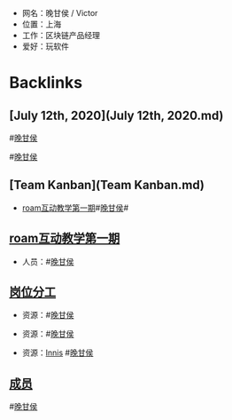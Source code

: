 - 网名：晚甘侯 / Victor
- 位置：上海
- 工作：区块链产品经理
- 爱好：玩软件

# Backlinks
## [July 12th, 2020](July 12th, 2020.md)

#[晚甘侯](晚甘侯.md)


#[晚甘侯](晚甘侯.md)

## [Team Kanban](Team Kanban.md)
- [roam互动教学第一期](roam互动教学第一期.md)#[晚甘侯](晚甘侯.md)#

## [roam互动教学第一期](roam互动教学第一期.md)
- 人员：#[晚甘侯](晚甘侯.md)

## [岗位分工](岗位分工.md)
- 资源：#[晚甘侯](晚甘侯.md)

- 资源：#[晚甘侯](晚甘侯.md)

- 资源：[Innis](Innis.md) #[晚甘侯](晚甘侯.md)

## [成员](成员.md)

#[晚甘侯](晚甘侯.md)

